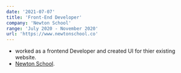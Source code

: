 ```yaml
---
date: '2021-07-07'
title: 'Front-End Developer'
company: 'Newton School'
range: 'July 2020 - November 2020'
url: 'https://www.newtonschool.co'
---
```


- worked as a frontend Developer and created UI for thier existing website.
- [Newton School](https://www.newtonschool.co).
